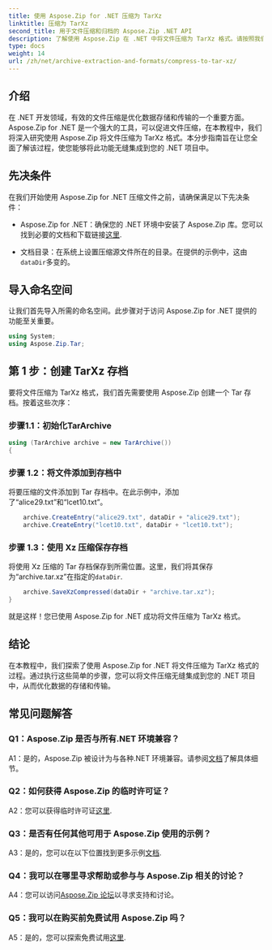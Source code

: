 ```yaml
---
title: 使用 Aspose.Zip for .NET 压缩为 TarXz
linktitle: 压缩为 TarXz
second_title: 用于文件压缩和归档的 Aspose.Zip .NET API
description: 了解使用 Aspose.Zip 在 .NET 中将文件压缩为 TarXz 格式。请按照我们的分步指南进行高效的文件存储和传输。
type: docs
weight: 14
url: /zh/net/archive-extraction-and-formats/compress-to-tar-xz/
---
```

## 介绍

在 .NET 开发领域，有效的文件压缩是优化数据存储和传输的一个重要方面。 Aspose.Zip for .NET 是一个强大的工具，可以促进文件压缩，在本教程中，我们将深入研究使用 Aspose.Zip 将文件压缩为 TarXz 格式。本分步指南旨在让您全面了解该过程，使您能够将此功能无缝集成到您的 .NET 项目中。

## 先决条件

在我们开始使用 Aspose.Zip for .NET 压缩文件之前，请确保满足以下先决条件：

-  Aspose.Zip for .NET：确保您的 .NET 环境中安装了 Aspose.Zip 库。您可以找到必要的文档和下载链接[这里](https://reference.aspose.com/zip/net/).

- 文档目录：在系统上设置压缩源文件所在的目录。在提供的示例中，这由`dataDir`多变的。

## 导入命名空间

让我们首先导入所需的命名空间。此步骤对于访问 Aspose.Zip for .NET 提供的功能至关重要。

```csharp
using System;
using Aspose.Zip.Tar;
```

## 第 1 步：创建 TarXz 存档

要将文件压缩为 TarXz 格式，我们首先需要使用 Aspose.Zip 创建一个 Tar 存档。按着这些次序：

### 步骤1.1：初始化TarArchive

```csharp
using (TarArchive archive = new TarArchive())
{
```

### 步骤 1.2：将文件添加到存档中

将要压缩的文件添加到 Tar 存档中。在此示例中，添加了“alice29.txt”和“lcet10.txt”。

```csharp
    archive.CreateEntry("alice29.txt", dataDir + "alice29.txt");
    archive.CreateEntry("lcet10.txt", dataDir + "lcet10.txt");
```

### 步骤 1.3：使用 Xz 压缩保存存档

将使用 Xz 压缩的 Tar 存档保存到所需位置。这里，我们将其保存为“archive.tar.xz”在指定的`dataDir`.

```csharp
    archive.SaveXzCompressed(dataDir + "archive.tar.xz");
}
```

就是这样！您已使用 Aspose.Zip for .NET 成功将文件压缩为 TarXz 格式。

## 结论

在本教程中，我们探索了使用 Aspose.Zip for .NET 将文件压缩为 TarXz 格式的过程。通过执行这些简单的步骤，您可以将文件压缩无缝集成到您的 .NET 项目中，从而优化数据的存储和传输。

## 常见问题解答

### Q1：Aspose.Zip 是否与所有.NET 环境兼容？

 A1：是的，Aspose.Zip 被设计为与各种.NET 环境兼容。请参阅[文档](https://reference.aspose.com/zip/net/)了解具体细节。

### Q2：如何获得 Aspose.Zip 的临时许可证？

 A2：您可以获得临时许可证[这里](https://purchase.aspose.com/temporary-license/).

### Q3：是否有任何其他可用于 Aspose.Zip 使用的示例？

 A3：是的，您可以在以下位置找到更多示例[文档](https://reference.aspose.com/zip/net/).

### Q4：我可以在哪里寻求帮助或参与与 Aspose.Zip 相关的讨论？

 A4：您可以访问[Aspose.Zip 论坛](https://forum.aspose.com/c/zip/37)以寻求支持和讨论。

### Q5：我可以在购买前免费试用 Aspose.Zip 吗？

 A5：是的，您可以探索免费试用[这里](https://releases.aspose.com/zip/net).